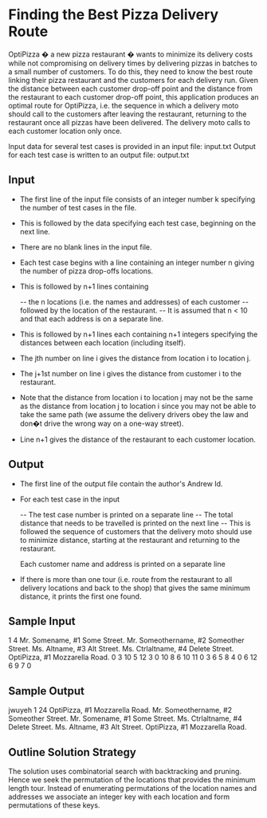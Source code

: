 # Finding the Best Pizza Delivery Route


   OptiPizza � a new pizza restaurant � wants to minimize its delivery costs while not compromising on delivery times 
   by delivering pizzas in batches to a small number of customers. To do this, they need to know the best route linking 
   their pizza restaurant and the customers for each delivery run.  Given the distance between each customer drop-off point 
   and the distance from the restaurant to each customer drop-off point, this application produces an optimal route for OptiPizza, 
   i.e. the sequence in which a delivery moto should call to the customers after leaving the restaurant, returning to the restaurant 
   once all pizzas have been delivered. The delivery moto calls to each customer location only once.

   Input data for several test cases is provided in an input file: input.txt
   Output for each test case is written to an output file: output.txt


   Input
   -----

   - The first line of the input file consists of an integer number k specifying the number of test cases in the file.  
   - This is followed by the data specifying each test case, beginning on the next line.  
   - There are no blank lines in the input file.
   - Each test case begins with a line containing an integer number n giving the number of pizza drop-offs locations. 
   - This is followed by n+1 lines containing 
   
     -- the n locations (i.e. the names and addresses) of each customer 
     -- followed by the location of the restaurant. 
     -- It is assumed that n < 10 and that each address is on a separate line.  

   - This is followed by n+1 lines each containing n+1 integers specifying the distances between each location (including itself).  
   - The jth number on line i gives the distance from location i to location j. 
   - The j+1st number on line i gives the distance from customer i to the restaurant.  
   - Note that the distance from location i to location j may not be the same as the distance from location j to location i 
     since you may not be able to take the same path (we assume the delivery drivers obey the law and don�t drive the wrong way 
     on a one-way street).  
   - Line n+1 gives the distance of the restaurant to each customer location.
   

   Output
   ------

   - The first line of the output file contain the author's Andrew Id.

   - For each test case in the input
   
     -- The test case number is printed on a separate line
     -- The total distance that needs to be travelled is printed on the next line
     -- This is followed the sequence of customers that the delivery moto should use to minimize distance, 
        starting at the restaurant and returning to the restaurant.

        Each customer name and address is printed on a separate line
     
   - If there is more than one tour (i.e. route from the restaurant to all delivery locations and back to the shop) 
     that gives the same minimum distance, it prints the first one found.


   Sample Input
   ------------
   1
   4
   Mr. Somename, #1 Some Street.
   Mr. Someothername, #2 Someother Street.
   Ms. Altname, #3 Alt Street.
   Ms. Ctrlaltname, #4 Delete Street.
   OptiPizza, #1 Mozzarella Road. 
   0   3  10  5 12 
   3   0  10  8  6 
   10 11   0  3  6 
   5   8   4  0  6 
   12  6   9  7  0 


   Sample Output
   -------------
   jwuyeh
   1
   24
   OptiPizza, #1 Mozzarella Road. 
   Mr. Someothername, #2 Someother Street.
   Mr. Somename, #1 Some Street.
   Ms. Ctrlaltname, #4 Delete Street.
   Ms. Altname, #3 Alt Street.
   OptiPizza, #1 Mozzarella Road. 

   Outline Solution Strategy
   -------------------------
   The solution uses combinatorial search with backtracking and pruning. 
   Hence we seek the permutation of the locations that provides the minimum length tour.
   Instead of enumerating permutations of the location names and addresses 
   we associate an integer key with each location and form permutations of these keys.